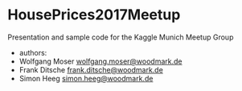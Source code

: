 # HousePrices2017Meetup
Presentation and sample code for the Kaggle Munich Meetup Group

- authors:
 - Wolfgang Moser wolfgang.moser@woodmark.de
 - Frank Ditsche frank.ditsche@woodmark.de
 - Simon Heeg simon.heeg@woodmark.de
